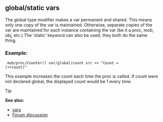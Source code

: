 ## global/static vars


The global type modifier makes a var permanent and shared. This
means only one copy of the var is maintained. Otherwise, separate copies
of the var are maintained for each instance containing the var (be it a
proc, mob, obj, etc.) The 'static' keyword can also be used, they both do the same thing.
### Example:

```dm
 mob/proc/Counter() var/global/count src << "Count =
[++count]" 
```
 

This example increases the count each
time the proc is called. If count were not declared global, the
displayed count would be 1 every time.

> [!TIP]
> **See also:**
> +   [vars](/ref/var.md)
> +   [Forum discussion](https://web.archive.org/web/20250301052813/https://www.byond.com/forum/post/137782#comment936991)
